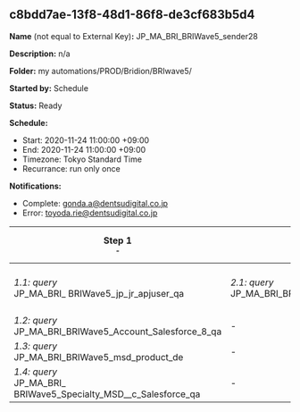 ## c8bdd7ae-13f8-48d1-86f8-de3cf683b5d4

**Name** (not equal to External Key)**:** JP_MA_BRI_BRIWave5_sender28

**Description:** n/a

**Folder:** my automations/PROD/Bridion/BRIwave5/

**Started by:** Schedule

**Status:** Ready

**Schedule:**

* Start: 2020-11-24 11:00:00 +09:00
* End: 2020-11-24 11:00:00 +09:00
* Timezone: Tokyo Standard Time
* Recurrance: run only once

**Notifications:**

* Complete: gonda.a@dentsudigital.co.jp
* Error: toyoda.rie@dentsudigital.co.jp

| Step 1<br>_<small>-</small>_ | Step 2<br>_<small>-</small>_ | Step 3<br>_<small>-</small>_ | Step 4<br>_<small>-</small>_ | Step 5<br>_<small>-</small>_ | Step 6<br>_<small>-</small>_ |
| --- | --- | --- | --- | --- | --- |
| _1.1: query_<br>JP_MA_BRI_ BRIWave5_jp_jr_apjuser_qa | _2.1: query_<br>JP_MA_BRI_BRIWave5_Welcome_TargetList_qa | _3.1: query_<br>JP_MA_BRI_BRIWave5_sender28_qa | _4.1: wait_<br>12:00 午後 | _5.1: emailSend_<br>JP_MA_BRI_BRIWave5_Sender28 | _6.1: query_<br>JP_MA_BRI_BRIWelcome_ExclusionMassMailList28_qa |
| _1.2: query_<br>JP_MA_BRI_BRIWave5_Account_Salesforce_8_qa | - | - | - | - | - |
| _1.3: query_<br>JP_MA_BRI_BRIWave5_msd_product_de | - | - | - | - | - |
| _1.4: query_<br>JP_MA_BRI_ BRIWave5_Specialty_MSD__c_Salesforce_qa | - | - | - | - | - |
